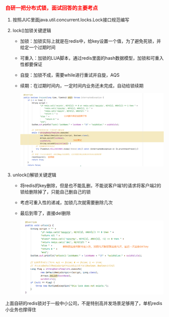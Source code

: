 ### <font color='red'>自研一把分布式锁，面试回答的主要考点</font>

1. 按照JUC里面java.util.concurrent.locks.Lock接口规范编写

2. lock()加锁关键逻辑

   - 加锁：加锁实际上就是在redis中，给key设置一个值，为了避免死锁，并给定一个过期时间

   - 可重入：加锁的LUA脚本，通过redis里面的hash数据模型，加锁和可重入性都要保证

   - 自旋：加锁不成，需要while进行重试并自旋，AQS

   - 续期：在过期时间内，一定时间内业务还未完成，自动给锁续期

     ![](images/1.lock加锁关键逻辑.jpg)

3. unlock()解锁关键逻辑

   - 将redis的key删除，但是也不能乱删，不能说客户端1的请求将客户端2的锁给删除掉了，只能自己删自己的锁

   - 考虑可重入性的递减，加锁几次就需要删除几次

   - 最后到零了，直接del删除

     ![](images/2.unlock解锁关键逻辑.jpg)

上面自研的redis锁对于一般中小公司，不是特别高并发场景足够用了，单机redis小业务也撑得住



